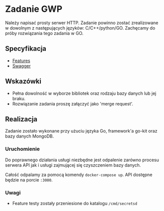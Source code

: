 # Zadanie  GWP

Należy napisać prosty serwer HTTP. Zadanie powinno zostać zrealizowane w dowolnym z następujących języków: C/C++/python/GO. Zachęcamy do próby rozwiązania tego zadania w GO.

## Specyfikacja

- [Features](./features/secrets)
- [Swagger](./api/swagger/swagger.yml)

## Wskazówki

- Pełna dowolność w wyborze bibliotek oraz rodzaju bazy danych lub jej braku.
- Rozwiązanie zadania proszę załączyć jako 'merge request'.

## Realizacja

Zadanie zostało wykonane przy użuciu języka Go, framework'a go-kit oraz bazy danych MongoDB.

### Uruchomienie

Do poprawnego działania usługi niezbędne jest odpalenie zarówno procesu serwera API jak i usługi zajmującej się czyszczeniem bazy danych.

Całość odpalamy za pomocą komendy `docker-compose up`. API dostępne będzie na porcie `:3000`.


### Uwagi

* Feature testy zostały przeniesione do katalogu `/cmd/secretsd`
